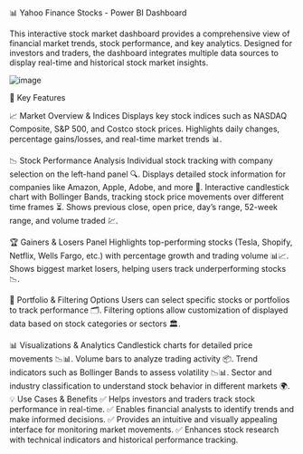 📊 Yahoo Finance Stocks - Power BI Dashboard

This interactive stock market dashboard provides a comprehensive view of financial market trends, stock performance, and key analytics. Designed for investors and traders, the dashboard integrates multiple data sources to display real-time and historical stock market insights.

![image](https://github.com/user-attachments/assets/a4a48636-f061-40df-80ab-7031419a439d)


🚀 Key Features

📈 Market Overview & Indices
Displays key stock indices such as NASDAQ Composite, S&P 500, and Costco stock prices.
Highlights daily changes, percentage gains/losses, and real-time market trends 📊.

📉 Stock Performance Analysis
Individual stock tracking with company selection on the left-hand panel 🔍.
Displays detailed stock information for companies like Amazon, Apple, Adobe, and more 🏢.
Interactive candlestick chart with Bollinger Bands, tracking stock price movements over different time frames ⏳.
Shows previous close, open price, day’s range, 52-week range, and volume traded 💹.

🏆 Gainers & Losers Panel
Highlights top-performing stocks (Tesla, Shopify, Netflix, Wells Fargo, etc.) with percentage growth and trading volume 📊📈.
Shows biggest market losers, helping users track underperforming stocks 📉.

🎯 Portfolio & Filtering Options
Users can select specific stocks or portfolios to track performance 🗂️.
Filtering options allow customization of displayed data based on stock categories or sectors 🏛️.

📊 Visualizations & Analytics
Candlestick charts for detailed price movements 📉📊.
Volume bars to analyze trading activity 📦.
Trend indicators such as Bollinger Bands to assess volatility 📉📊.
Sector and industry classification to understand stock behavior in different markets 🌍.
💡 Use Cases & Benefits
✅ Helps investors and traders track stock performance in real-time.
✅ Enables financial analysts to identify trends and make informed decisions.
✅ Provides an intuitive and visually appealing interface for monitoring market movements.
✅ Enhances stock research with technical indicators and historical performance tracking.

